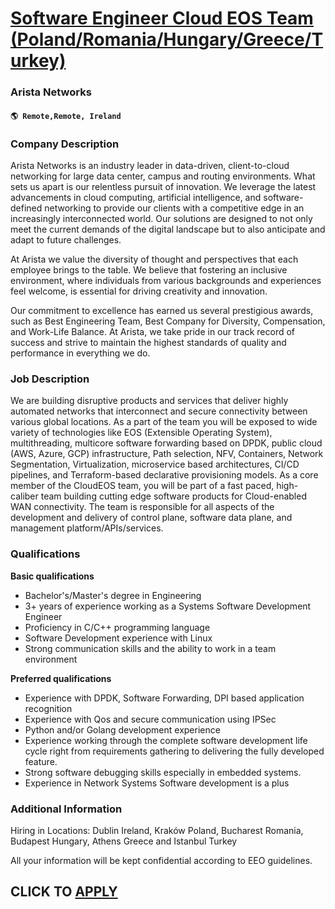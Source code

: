 # [Software Engineer Cloud EOS Team (Poland/Romania/Hungary/Greece/Turkey)](https://www.remotewlb.com/apply/software-engineer-cloud-eos-team-poland-romania-hungary-greece-turkey)  
### Arista Networks  
#### `🌎 Remote,Remote, Ireland`  

### **Company Description**

Arista Networks is an industry leader in data-driven, client-to-cloud networking for large data center, campus and routing environments. What sets us apart is our relentless pursuit of innovation. We leverage the latest advancements in cloud computing, artificial intelligence, and software-defined networking to provide our clients with a competitive edge in an increasingly interconnected world. Our solutions are designed to not only meet the current demands of the digital landscape but to also anticipate and adapt to future challenges.

At Arista we value the diversity of thought and perspectives that each employee brings to the table. We believe that fostering an inclusive environment, where individuals from various backgrounds and experiences feel welcome, is essential for driving creativity and innovation.

Our commitment to excellence has earned us several prestigious awards, such as Best Engineering Team, Best Company for Diversity, Compensation, and Work-Life Balance. At Arista, we take pride in our track record of success and strive to maintain the highest standards of quality and performance in everything we do.

###  **Job Description**

We are building disruptive products and services that deliver highly automated networks that interconnect and secure connectivity between various global locations. As a part of the team you will be exposed to wide variety of technologies like EOS (Extensible Operating System), multithreading, multicore software forwarding based on DPDK, public cloud (AWS, Azure, GCP) infrastructure, Path selection, NFV, Containers, Network Segmentation, Virtualization, microservice based architectures, CI/CD pipelines, and Terraform-based declarative provisioning models. As a core member of the CloudEOS team, you will be part of a fast paced, high-caliber team building cutting edge software products for Cloud-enabled WAN connectivity. The team is responsible for all aspects of the development and delivery of control plane, software data plane, and management platform/APIs/services.

###  **Qualifications**

 **Basic qualifications**

  * Bachelor's/Master's degree in Engineering
  * 3+ years of experience working as a Systems Software Development Engineer
  * Proficiency in C/C++ programming language
  * Software Development experience with Linux
  * Strong communication skills and the ability to work in a team environment

**Preferred qualifications**

  * Experience with DPDK, Software Forwarding, DPI based application recognition
  * ​​Experience with Qos and secure communication using IPSec
  * Python and/or Golang development experience
  * Experience working through the complete software development life cycle right from requirements gathering to delivering the fully developed feature.
  * Strong software debugging skills especially in embedded systems. 
  * Experience in Network Systems Software development is a plus

###  **Additional Information**

Hiring in Locations: Dublin Ireland, Kraków Poland, Bucharest Romania, Budapest Hungary, Athens Greece and Istanbul Turkey

All your information will be kept confidential according to EEO guidelines.

  
## CLICK TO [APPLY](https://www.remotewlb.com/apply/software-engineer-cloud-eos-team-poland-romania-hungary-greece-turkey)

